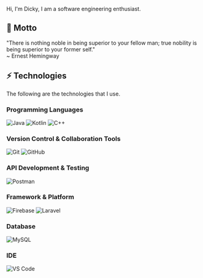 Hi, I'm Dicky, I am a software engineering enthusiast.

## 💬 Motto
"There is nothing noble in being superior to your fellow man; true nobility is being superior to your former self."  
~ Ernest Hemingway

## ⚡ Technologies
The following are the technologies that I use.  
### Programming Languages
![Java](https://img.shields.io/badge/Java-red?style=flat-square&logo=java)
![Kotlin]( https://img.shields.io/badge/Kotlin-black?style=flat-square&logo=kotlin)
![C++](https://img.shields.io/badge/-C++-00599C?style=flat-square&logo=c)

### Version Control & Collaboration Tools
![Git](https://img.shields.io/badge/-Git-red?style=flat-square&logo=git&logoColor=white)
![GitHub](https://img.shields.io/badge/-GitHub-181717?style=flat-square&logo=github)

### API Development & Testing
![Postman](https://img.shields.io/badge/Postman-orange?style=flat-square&logo=postman&logoColor=white)

### Framework & Platform
![Firebase](https://img.shields.io/badge/Firebase-orange?style=flat-square&logo=firebase&logoColor=white)
![Laravel](https://img.shields.io/badge/laravel-%23FF2D20.svg?style=for-square&logo=laravel&logoColor=white)

### Database
![MySQL](https://img.shields.io/badge/-MySQL-blue?style=flat-square&logo=mysql&logoColor=white)

### IDE
![VS Code](https://img.shields.io/badge/-VS%20Code-007ACC?style=flat-square&logo=visual-studio-code)

